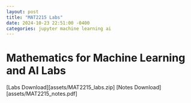 ```yaml
---
layout: post
title: "MAT2215 Labs"
date: 2024-10-23 22:51:00 -0400
categories: jupyter machine learning ai
---
```

# Mathematics for Machine Learning and AI Labs
[Labs Download][assets/MAT2215_labs.zip]
[Notes Download][assets/MAT2215_notes.pdf]